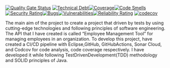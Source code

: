 [![Quality Gate Status](https://sonarcloud.io/api/project_badges/measure?project=alamukannan_EmpManagement&metric=alert_status)](https://sonarcloud.io/summary/new_code?id=alamukannan_EmpManagement) [![Technical Debt](https://sonarcloud.io/api/project_badges/measure?project=alamukannan_EmpManagement&metric=sqale_index)](https://sonarcloud.io/summary/new_code?id=alamukannan_EmpManagement)[![Coverage](https://sonarcloud.io/api/project_badges/measure?project=alamukannan_EmpManagement&metric=coverage)](https://sonarcloud.io/summary/new_code?id=alamukannan_EmpManagement)[![Code Smells](https://sonarcloud.io/api/project_badges/measure?project=alamukannan_EmpManagement&metric=code_smells)](https://sonarcloud.io/summary/new_code?id=alamukannan_EmpManagement)[![Security Rating](https://sonarcloud.io/api/project_badges/measure?project=alamukannan_EmpManagement&metric=security_rating)](https://sonarcloud.io/summary/new_code?id=alamukannan_EmpManagement)[![Bugs](https://sonarcloud.io/api/project_badges/measure?project=alamukannan_EmpManagement&metric=bugs)](https://sonarcloud.io/summary/new_code?id=alamukannan_EmpManagement)[![Vulnerabilities](https://sonarcloud.io/api/project_badges/measure?project=alamukannan_EmpManagement&metric=vulnerabilities)](https://sonarcloud.io/summary/new_code?id=alamukannan_EmpManagement)[![Reliability Rating](https://sonarcloud.io/api/project_badges/measure?project=alamukannan_EmpManagement&metric=reliability_rating)](https://sonarcloud.io/summary/new_code?id=alamukannan_EmpManagement) [![codecov](https://codecov.io/gh/alamukannan/EmpManagement/branch/master/graph/badge.svg?token=7TT7SK6B2M)](https://codecov.io/gh/alamukannan/EmpManagement)

The main aim of the project to create a project that driven by tests by using cutting-edge technologies and following principles of software engineering. 
The API that I have created is called “Employee Management Tool” for managing employees in an organization. 
To develop this project, have created a CI/CD pipeline with Eclipse,GitHub, GitHubActions, Sonar Cloud, and Codcov for code analysis, code coverage respectively. 
I have developed it while following TestDrivenDevelopment(TDD) methodology and SOLID principles of Java.
